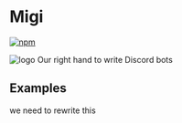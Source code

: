 # Migi

[![npm](https://img.shields.io/npm/v/@popcorn.moe/migi.svg)](https://www.npmjs.com/package/@popcorn.moe/migi)

![logo](https://vignette.wikia.nocookie.net/kiseijuu/images/0/0c/Migi.png)
Our right hand to write Discord bots

## Examples

we need to rewrite this
